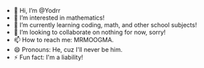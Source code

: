 - 👋 Hi, I’m @Yodrr
- 👀 I’m interested in mathematics!
- 🌱 I’m currently learning coding, math, and other school subjects!
- 💞️ I’m looking to collaborate on nothing for now, sorry!
- 📫 How to reach me: MRMOOGMA.
- 😄 Pronouns: He, cuz I'll never be him.
- ⚡ Fun fact: I'm a liability!

<!---
Yodrr/Yodrr is a ✨ special ✨ repository because its `README.md` (this file) appears on your GitHub profile.
You can click the Preview link to take a look at your changes.
--->
